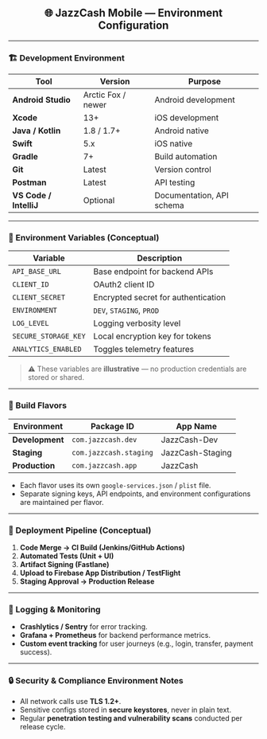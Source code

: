 <h2 align="center">🌐 JazzCash Mobile — Environment Configuration</h2>

---

### 🏗️ Development Environment

| Tool | Version | Purpose |
|------|----------|----------|
| **Android Studio** | Arctic Fox / newer | Android development |
| **Xcode** | 13+ | iOS development |
| **Java / Kotlin** | 1.8 / 1.7+ | Android native |
| **Swift** | 5.x | iOS native |
| **Gradle** | 7+ | Build automation |
| **Git** | Latest | Version control |
| **Postman** | Latest | API testing |
| **VS Code / IntelliJ** | Optional | Documentation, API schema |

---

### 🧩 Environment Variables (Conceptual)

| Variable | Description |
|-----------|-------------|
| `API_BASE_URL` | Base endpoint for backend APIs |
| `CLIENT_ID` | OAuth2 client ID |
| `CLIENT_SECRET` | Encrypted secret for authentication |
| `ENVIRONMENT` | `DEV`, `STAGING`, `PROD` |
| `LOG_LEVEL` | Logging verbosity level |
| `SECURE_STORAGE_KEY` | Local encryption key for tokens |
| `ANALYTICS_ENABLED` | Toggles telemetry features |

> ⚠️ These variables are **illustrative** — no production credentials are stored or shared.

---

### 🧠 Build Flavors

| Environment | Package ID | App Name |
|--------------|-------------|----------|
| **Development** | `com.jazzcash.dev` | JazzCash-Dev |
| **Staging** | `com.jazzcash.staging` | JazzCash-Staging |
| **Production** | `com.jazzcash.app` | JazzCash |

- Each flavor uses its own `google-services.json` / `plist` file.  
- Separate signing keys, API endpoints, and environment configurations are maintained per flavor.  

---

### 🚀 Deployment Pipeline (Conceptual)

1. **Code Merge → CI Build (Jenkins/GitHub Actions)**  
2. **Automated Tests (Unit + UI)**  
3. **Artifact Signing (Fastlane)**  
4. **Upload to Firebase App Distribution / TestFlight**  
5. **Staging Approval → Production Release**

---

### 🧾 Logging & Monitoring

- **Crashlytics / Sentry** for error tracking.  
- **Grafana + Prometheus** for backend performance metrics.  
- **Custom event tracking** for user journeys (e.g., login, transfer, payment success).  

---

### 🔒 Security & Compliance Environment Notes

- All network calls use **TLS 1.2+**.  
- Sensitive configs stored in **secure keystores**, never in plain text.  
- Regular **penetration testing and vulnerability scans** conducted per release cycle.  
